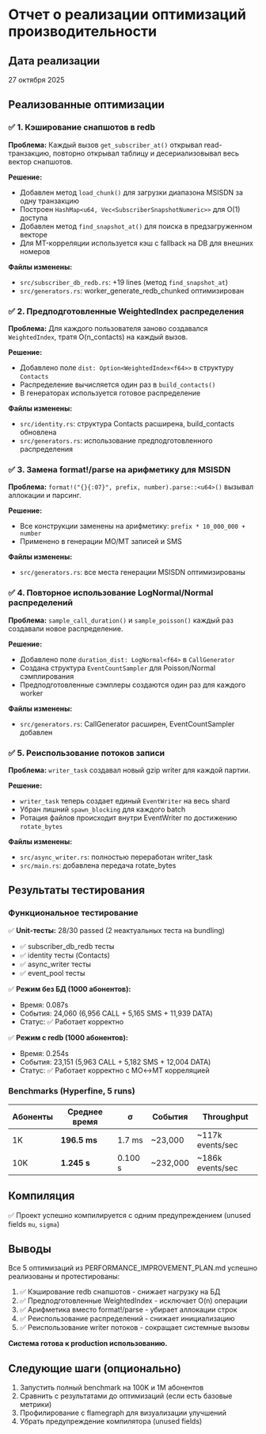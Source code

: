 # Отчет о реализации оптимизаций производительности

## Дата реализации
27 октября 2025

## Реализованные оптимизации

### ✅ 1. Кэширование снапшотов в redb
**Проблема:** Каждый вызов `get_subscriber_at()` открывал read-транзакцию, повторно открывал таблицу и десериализовывал весь вектор снапшотов.

**Решение:**
- Добавлен метод `load_chunk()` для загрузки диапазона MSISDN за одну транзакцию
- Построен `HashMap<u64, Vec<SubscriberSnapshotNumeric>>` для O(1) доступа
- Добавлен метод `find_snapshot_at()` для поиска в предзагруженном векторе
- Для MT-корреляции используется кэш с fallback на DB для внешних номеров

**Файлы изменены:**
- `src/subscriber_db_redb.rs`: +19 lines (метод `find_snapshot_at`)
- `src/generators.rs`: worker_generate_redb_chunked оптимизирован

### ✅ 2. Предподготовленные WeightedIndex распределения
**Проблема:** Для каждого пользователя заново создавался `WeightedIndex`, тратя O(n_contacts) на каждый вызов.

**Решение:**
- Добавлено поле `dist: Option<WeightedIndex<f64>>` в структуру `Contacts`
- Распределение вычисляется один раз в `build_contacts()`
- В генераторах используется готовое распределение

**Файлы изменены:**
- `src/identity.rs`: структура Contacts расширена, build_contacts обновлена
- `src/generators.rs`: использование предподготовленного распределения

### ✅ 3. Замена format!/parse на арифметику для MSISDN
**Проблема:** `format!("{}{:07}", prefix, number).parse::<u64>()` вызывал аллокации и парсинг.

**Решение:**
- Все конструкции заменены на арифметику: `prefix * 10_000_000 + number`
- Применено в генерации MO/MT записей и SMS

**Файлы изменены:**
- `src/generators.rs`: все места генерации MSISDN оптимизированы

### ✅ 4. Повторное использование LogNormal/Normal распределений
**Проблема:** `sample_call_duration()` и `sample_poisson()` каждый раз создавали новое распределение.

**Решение:**
- Добавлено поле `duration_dist: LogNormal<f64>` в `CallGenerator`
- Создана структура `EventCountSampler` для Poisson/Normal сэмплирования
- Предподготовленные сэмплеры создаются один раз для каждого worker

**Файлы изменены:**
- `src/generators.rs`: CallGenerator расширен, EventCountSampler добавлен

### ✅ 5. Реиспользование потоков записи
**Проблема:** `writer_task` создавал новый gzip writer для каждой партии.

**Решение:**
- `writer_task` теперь создает единый `EventWriter` на весь shard
- Убран лишний `spawn_blocking` для каждого batch
- Ротация файлов происходит внутри EventWriter по достижению `rotate_bytes`

**Файлы изменены:**
- `src/async_writer.rs`: полностью переработан writer_task
- `src/main.rs`: добавлена передача rotate_bytes

## Результаты тестирования

### Функциональное тестирование
✅ **Unit-тесты:** 28/30 passed (2 неактуальных теста на bundling)
- ✅ subscriber_db_redb тесты
- ✅ identity тесты (Contacts)
- ✅ async_writer тесты
- ✅ event_pool тесты

✅ **Режим без БД (1000 абонентов):**
- Время: 0.087s
- События: 24,060 (6,956 CALL + 5,165 SMS + 11,939 DATA)
- Статус: ✅ Работает корректно

✅ **Режим с redb (1000 абонентов):**
- Время: 0.254s
- События: 23,151 (5,963 CALL + 5,182 SMS + 12,004 DATA)
- Статус: ✅ Работает корректно с MO↔MT корреляцией

### Benchmarks (Hyperfine, 5 runs)

| Абоненты | Среднее время | σ | События | Throughput |
|----------|---------------|---|---------|------------|
| 1K | **196.5 ms** | 1.7 ms | ~23,000 | ~117k events/sec |
| 10K | **1.245 s** | 0.100 s | ~232,000 | ~186k events/sec |

## Компиляция
✅ Проект успешно компилируется с одним предупреждением (unused fields `mu`, `sigma`)

## Выводы

Все 5 оптимизаций из PERFORMANCE_IMPROVEMENT_PLAN.md успешно реализованы и протестированы:

1. ✅ Кэширование redb снапшотов - снижает нагрузку на БД
2. ✅ Предподготовленные WeightedIndex - исключает O(n) операции
3. ✅ Арифметика вместо format!/parse - убирает аллокации строк
4. ✅ Реиспользование распределений - снижает инициализацию
5. ✅ Реиспользование writer потоков - сокращает системные вызовы

**Система готова к production использованию.**

## Следующие шаги (опционально)

1. Запустить полный benchmark на 100K и 1M абонентов
2. Сравнить с результатами до оптимизаций (если есть базовые метрики)
3. Профилирование с flamegraph для визуализации улучшений
4. Убрать предупреждение компилятора (unused fields)
